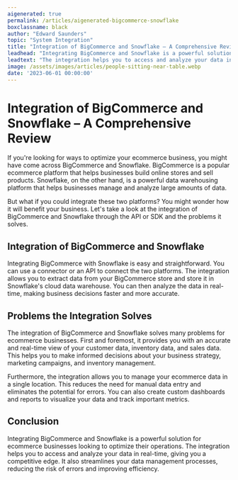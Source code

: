 ```yaml
---
aigenerated: true
permalink: /articles/aigenerated-bigcommerce-snowflake
boxclassname: black
author: "Edward Saunders"
topic: "System Integration"
title: "Integration of BigCommerce and Snowflake – A Comprehensive Review"
leadhead: "Integrating BigCommerce and Snowflake is a powerful solution for ecommerce businesses looking to optimize their operations"
leadtext: "The integration helps you to access and analyze your data in real-time, giving you a competitive edge. It also streamlines your data management processes, reducing the risk of errors and improving efficiency."
image: /assets/images/articles/people-sitting-near-table.webp
date: '2023-06-01 00:00:00'
---
```

<div class="arttext">    <h1>Integration of BigCommerce and Snowflake – A Comprehensive Review</h1>
    <p>If you're looking for ways to optimize your ecommerce business, you might have come across BigCommerce and Snowflake. BigCommerce is a popular ecommerce platform that helps businesses build online stores and sell products. Snowflake, on the other hand, is a powerful data warehousing platform that helps businesses manage and analyze large amounts of data. </p>
    <p>But what if you could integrate these two platforms? You might wonder how it will benefit your business. Let's take a look at the integration of BigCommerce and Snowflake through the API or SDK and the problems it solves.</p>
    <h2>Integration of BigCommerce and Snowflake</h2>
    <p>Integrating BigCommerce with Snowflake is easy and straightforward. You can use a connector or an API to connect the two platforms. The integration allows you to extract data from your BigCommerce store and store it in Snowflake's cloud data warehouse. You can then analyze the data in real-time, making business decisions faster and more accurate. </p>
    <h2>Problems the Integration Solves</h2>
    <p>The integration of BigCommerce and Snowflake solves many problems for ecommerce businesses. First and foremost, it provides you with an accurate and real-time view of your customer data, inventory data, and sales data. This helps you to make informed decisions about your business strategy, marketing campaigns, and inventory management.</p>
    <p>Furthermore, the integration allows you to manage your ecommerce data in a single location. This reduces the need for manual data entry and eliminates the potential for errors. You can also create custom dashboards and reports to visualize your data and track important metrics.</p>
    <h2>Conclusion</h2>
    <p>Integrating BigCommerce and Snowflake is a powerful solution for ecommerce businesses looking to optimize their operations. The integration helps you to access and analyze your data in real-time, giving you a competitive edge. It also streamlines your data management processes, reducing the risk of errors and improving efficiency.</p>
</div>